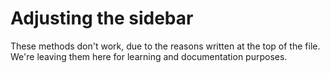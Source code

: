 # Adjusting the sidebar

These methods don't work, due to the reasons written at the top of the file. We're leaving them here for learning and documentation purposes.